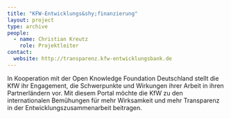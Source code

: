```yaml
---
title: "KFW-Entwicklungs&shy;finanzierung"
layout: project
type: archive
people:
  - name: Christian Kreutz
    role: Projektleiter
contact:
  website: http://transparenz.kfw-entwicklungsbank.de
---
```


In Kooperation mit der Open Knowledge Foundation Deutschland stellt die KfW ihr Engagement, die Schwerpunkte und Wirkungen ihrer Arbeit in ihren Partnerländern vor. Mit diesem Portal möchte die KfW zu den internationalen Bemühungen für mehr Wirksamkeit und mehr Transparenz in der Entwicklungszusammenarbeit beitragen.
